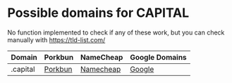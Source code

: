# Possible domains for CAPITAL

No function implemented to check if any of these work, but you can check manually with https://tld-list.com/

| Domain | Porkbun | NameCheap | Google Domains |
|---|---|---|---|
| .capital | [Porkbun](https://porkbun.com/checkout/search?prb=e814663da1&tlds=&idnLanguage=&search=search&q=.capital) | [Namecheap](https://www.namecheap.com/domains/registration/results/?domain=.capital) | [Google](https://domains.google.com/registrar/search?searchTerm=.capital) |
